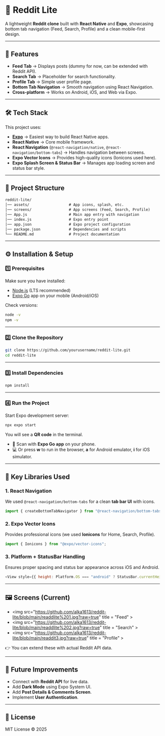 # 📱 Reddit Lite

A lightweight **Reddit clone** built with **React Native** and **Expo**, showcasing bottom tab navigation (Feed, Search, Profile) and a clean mobile-first design.

---

## 🚀 Features
- **Feed Tab** → Displays posts (dummy for now, can be extended with Reddit API).  
- **Search Tab** → Placeholder for search functionality.  
- **Profile Tab** → Simple user profile page.  
- **Bottom Tab Navigation** → Smooth navigation using React Navigation.  
- **Cross-platform** → Works on Android, iOS, and Web via Expo.  

---

## 🛠️ Tech Stack
This project uses:

- **[Expo](https://expo.dev/)** → Easiest way to build React Native apps.  
- **React Native** → Core mobile framework.  
- **React Navigation** (`@react-navigation/native`, `@react-navigation/bottom-tabs`) → Handles navigation between screens.  
- **Expo Vector Icons** → Provides high-quality icons (Ionicons used here).  
- **Expo Splash Screen & Status Bar** → Manages app loading screen and status bar style.  

---

## 📂 Project Structure

```
reddit-lite/
│── assets/                  # App icons, splash, etc.
│── screens/                 # App screens (Feed, Search, Profile)
│── App.js                   # Main app entry with navigation
│── index.js                 # Expo entry point
│── app.json                 # Expo project configuration
│── package.json             # Dependencies and scripts
└── README.md                # Project documentation
```

---

## ⚙️ Installation & Setup

### 1️⃣ Prerequisites
Make sure you have installed:
- [Node.js](https://nodejs.org/) (LTS recommended)  
- [Expo Go](https://expo.dev/client) app on your mobile (Android/iOS)  

Check versions:
```sh
node -v
npm -v
```

---

### 2️⃣ Clone the Repository
```sh
git clone https://github.com/yourusername/reddit-lite.git
cd reddit-lite
```

---

### 3️⃣ Install Dependencies
```sh
npm install
```

---

### 4️⃣ Run the Project
Start Expo development server:
```sh
npx expo start
```

You will see a **QR code** in the terminal.  
- 📱 Scan with **Expo Go app** on your phone.  
- 💻 Or press **w** to run in the browser, **a** for Android emulator, **i** for iOS simulator.

---

## 🔑 Key Libraries Used

### 1. React Navigation  
We used `@react-navigation/bottom-tabs` for a clean **tab bar UI** with icons.  
```js
import { createBottomTabNavigator } from "@react-navigation/bottom-tabs";
```

### 2. Expo Vector Icons  
Provides professional icons (we used **Ionicons** for Home, Search, Profile).  
```js
import { Ionicons } from "@expo/vector-icons";
```

### 3. Platform + StatusBar Handling  
Ensures proper spacing and status bar appearance across iOS and Android.  
```js
<View style={{ height: Platform.OS === "android" ? StatusBar.currentHeight : 0 }} />
```

---

## 🖼️ Screens (Current)
- <img src="https://github.com/alka1613/reddit-lite/blob/main/readdlite%201.jpg?raw=true" title = "Feed" >
- <img src="https://github.com/alka1613/reddit-lite/blob/main/readdlite%202.jpg?raw=true" title = "Search" >
- <img src="https://github.com/alka1613/reddit-lite/blob/main/readdit3.jpg?raw=true" title = "Profile" >

👉 You can extend these with actual Reddit API data.

---

## 🌱 Future Improvements
- Connect with **Reddit API** for live data.  
- Add **Dark Mode** using Expo System UI.  
- Add **Post Details & Comments Screen**.  
- Implement **User Authentication**.  

---

## 📝 License
MIT License © 2025  
